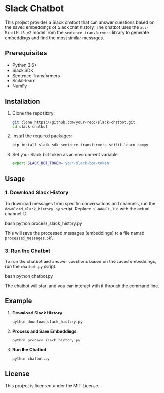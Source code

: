 # Slack Chatbot

This project provides a Slack chatbot that can answer questions based on the saved embeddings of Slack chat history. The chatbot uses the `all-MiniLM-L6-v2` model from the `sentence-transformers` library to generate embeddings and find the most similar messages.

## Prerequisites

- Python 3.6+
- Slack SDK
- Sentence Transformers
- Scikit-learn
- NumPy

## Installation

1. Clone the repository:
    ```bash
    git clone https://github.com/your-repo/slack-chatbot.git
    cd slack-chatbot
    ```

2. Install the required packages:
    ```bash
    pip install slack_sdk sentence-transformers scikit-learn numpy
    ```

3. Set your Slack bot token as an environment variable:
    ```bash
    export SLACK_BOT_TOKEN='your-slack-bot-token'
    ```

## Usage

### 1. Download Slack History

To download messages from specific conversations and channels, run the `download_slack_history.py` script. Replace `'CHANNEL_ID'` with the actual channel ID.

bash
python process_slack_history.py


This will save the processed messages (embeddings) to a file named `processed_messages.pkl`.

### 3. Run the Chatbot

To run the chatbot and answer questions based on the saved embeddings, run the `chatbot.py` script.

bash
python chatbot.py


The chatbot will start and you can interact with it through the command line.

## Example

1. **Download Slack History**:
    ```bash
    python download_slack_history.py
    ```

2. **Process and Save Embeddings**:
    ```bash
    python process_slack_history.py
    ```

3. **Run the Chatbot**:
    ```bash
    python chatbot.py
    ```

## License

This project is licensed under the MIT License.


